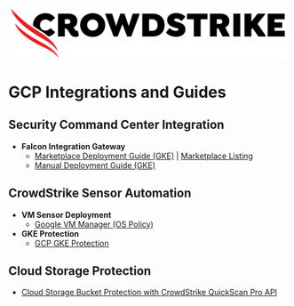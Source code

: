 <p align="center">
   <img src="https://raw.githubusercontent.com/CrowdStrike/falconpy/main/docs/asset/cs-logo.png" alt="CrowdStrike logo" width="500"/>
</p>

# GCP Integrations and Guides

## Security Command Center Integration

- **Falcon Integration Gateway**
  - [Marketplace Deployment Guide (GKE)](https://github.com/CrowdStrike/falcon-integration-gateway/blob/main/docs/listings/gke/UserGuide.md) | [Marketplace Listing](https://console.cloud.google.com/marketplace/product/crowdstrike-saas/falcon-integration-gateway-scc)
  - [Manual Deployment Guide (GKE)](https://github.com/CrowdStrike/falcon-integration-gateway/tree/main/docs/gke)

## CrowdStrike Sensor Automation

- **VM Sensor Deployment**
  - [Google VM Manager (OS Policy)](https://github.com/CrowdStrike/gcp-vm-manager-os-policy)
- **GKE Protection**
  - [GCP GKE Protection](https://github.com/CrowdStrike/gcp-gke-protection)

## Cloud Storage Protection

- [Cloud Storage Bucket Protection with CrowdStrike QuickScan Pro API](https://github.com/crowdstrike/cloud-storage-protection)
